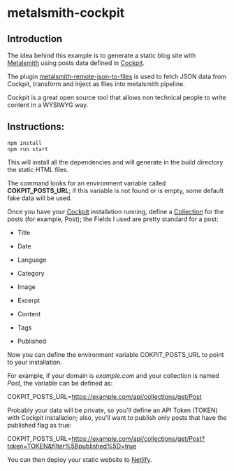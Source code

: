 # metalsmith-cockpit

## Introduction

The idea behind this example is to generate a static blog site with [Metalsmith](https://metalsmith.io/) using posts data defined in [Cockpit](https://getcockpit.com/).

The plugin [metalsmith-remote-json-to-files](https://github.com/okonet/metalsmith-remote-json-to-files) is used to fetch JSON data from Cockpit, transform and inject as files into metalsmith pipeline.

Cockpit is a great open source tool that allows non technical people to write content in a WYSIWYG way.

## Instructions:

```
npm install
npm run start
```

This will install all the dependencies and will generate in the build directory the static HTML files.

The command looks for an environment variable called **COKPIT_POSTS_URL**; if this variable is not found or is empty, some default fake data will be used.

Once you have your [Cockpit](https://getcockpit.com/) installation running, define a [Collection](https://getcockpit.com/documentation/modules/collections) for the posts (for example, Post); the Fields I used are pretty standard for a post:



- Title

- Date
- Language

- Category

- Image

- Excerpt

- Content

- Tags

- Published



Now you can define the environment variable COKPIT_POSTS_URL to point to your installation.

For example, if your domain is *example.com* and your collection is named *Post*, the variable can be defined as:



COKPIT_POSTS_URL=https://example.com/api/collections/get/Post



Probably your data will be private, so you'll define an API Token (TOKEN) with Cockpit installation; also, you'll want to publish only posts that have the published flag as true:



COKPIT_POSTS_URL=https://example.com/api/collections/get/Post?token=TOKEN&filter%5Bpublished%5D=true



You can then deploy your static website to [Netlify](https://www.netlify.com/).
